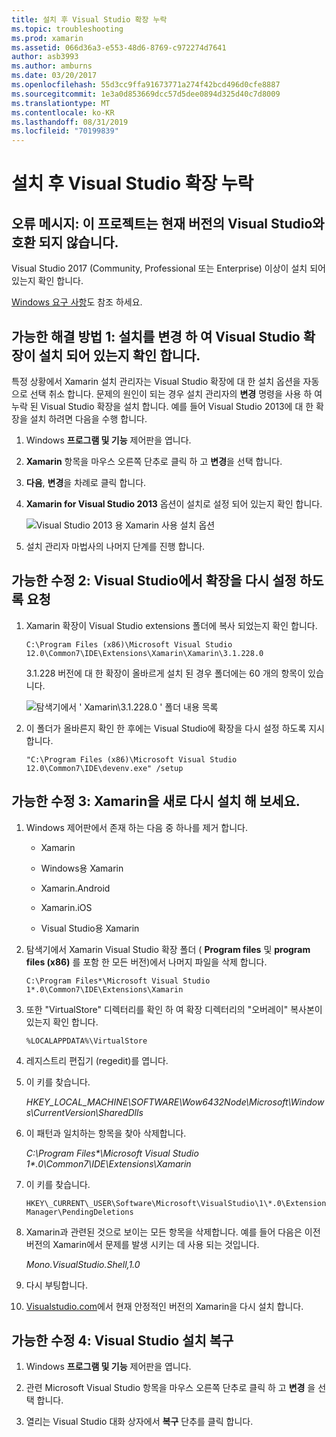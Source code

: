 ```yaml
---
title: 설치 후 Visual Studio 확장 누락
ms.topic: troubleshooting
ms.prod: xamarin
ms.assetid: 066d36a3-e553-48d6-8769-c972274d7641
author: asb3993
ms.author: amburns
ms.date: 03/20/2017
ms.openlocfilehash: 55d3cc9ffa91673771a274f42bcd496d0cfe8887
ms.sourcegitcommit: 1e3a0d853669dcc57d5dee0894d325d40c7d8009
ms.translationtype: MT
ms.contentlocale: ko-KR
ms.lasthandoff: 08/31/2019
ms.locfileid: "70199839"
---
```

# <a name="missing-visual-studio-extensions-after-installation"></a>설치 후 Visual Studio 확장 누락

## <a name="error-message-this-project-is-incompatible-with-the-current-edition-of-visual-studio"></a>오류 메시지: 이 프로젝트는 현재 버전의 Visual Studio와 호환 되지 않습니다.

Visual Studio 2017 (Community, Professional 또는 Enterprise) 이상이 설치 되어 있는지 확인 합니다.

[Windows 요구 사항](~/cross-platform/get-started/requirements.md#windows-requirements)도 참조 하세요.

## <a name="possible-fix-1-change-the-installation-to-make-sure-the-visual-studio-extensions-are-installed"></a>가능한 해결 방법 1: 설치를 변경 하 여 Visual Studio 확장이 설치 되어 있는지 확인 합니다.

특정 상황에서 Xamarin 설치 관리자는 Visual Studio 확장에 대 한 설치 옵션을 자동으로 선택 취소 합니다. 문제의 원인이 되는 경우 설치 관리자의 **변경** 명령을 사용 하 여 누락 된 Visual Studio 확장을 설치 합니다. 예를 들어 Visual Studio 2013에 대 한 확장을 설치 하려면 다음을 수행 합니다.

1. Windows **프로그램 및 기능** 제어판을 엽니다.

2. **Xamarin** 항목을 마우스 오른쪽 단추로 클릭 하 고 **변경**을 선택 합니다.

3. **다음**, **변경**을 차례로 클릭 합니다.

4. **Xamarin for Visual Studio 2013** 옵션이 설치로 설정 되어 있는지 확인 합니다.

    ![](missing-vs-extensions-images/installer.png "Visual Studio 2013 용 Xamarin 사용 설치 옵션")

5. 설치 관리자 마법사의 나머지 단계를 진행 합니다.

## <a name="possible-fix-2-ask-visual-studio-to-set-up-the-extensions-again"></a>가능한 수정 2: Visual Studio에서 확장을 다시 설정 하도록 요청

1. Xamarin 확장이 Visual Studio extensions 폴더에 복사 되었는지 확인 합니다.

    `C:\Program Files (x86)\Microsoft Visual Studio 12.0\Common7\IDE\Extensions\Xamarin\Xamarin\3.1.228.0`

    3\.1.228 버전에 대 한 확장이 올바르게 설치 된 경우 폴더에는 60 개의 항목이 있습니다.


    ![](missing-vs-extensions-images/folder.png "탐색기에서 ' Xamarin\3.1.228.0 ' 폴더 내용 목록")

2. 이 폴더가 올바른지 확인 한 후에는 Visual Studio에 확장을 다시 설정 하도록 지시 합니다.

    `"C:\Program Files (x86)\Microsoft Visual Studio 12.0\Common7\IDE\devenv.exe" /setup`

## <a name="possible-fix-3-try-a-fresh-reinstall-of-xamarin"></a>가능한 수정 3: Xamarin을 새로 다시 설치 해 보세요.

1. Windows 제어판에서 존재 하는 다음 중 하나를 제거 합니다.

    * Xamarin

    * Windows용 Xamarin

    * Xamarin.Android

    * Xamarin.iOS

    * Visual Studio용 Xamarin

2. 탐색기에서 Xamarin Visual Studio 확장 폴더 ( **Program files** 및 **program files (x86)** 를 포함 한 모든 버전)에서 나머지 파일을 삭제 합니다.

    `C:\Program Files*\Microsoft Visual Studio 1*.0\Common7\IDE\Extensions\Xamarin`

3. 또한 "VirtualStore" 디렉터리를 확인 하 여 확장 디렉터리의 "오버레이" 복사본이 있는지 확인 합니다.

    `%LOCALAPPDATA%\VirtualStore`

4. 레지스트리 편집기 (regedit)를 엽니다.

5. 이 키를 찾습니다.

    _HKEY\_LOCAL\_MACHINE\SOFTWARE\Wow6432Node\Microsoft\Windows\CurrentVersion\SharedDlls_

6. 이 패턴과 일치하는 항목을 찾아 삭제합니다.

    _C:\Program Files\*\Microsoft Visual Studio 1\*.0\Common7\IDE\Extensions\Xamarin_

7. 이 키를 찾습니다.

    `HKEY\_CURRENT\_USER\Software\Microsoft\VisualStudio\1\*.0\ExtensionManager\PendingDeletions`

8. Xamarin과 관련된 것으로 보이는 모든 항목을 삭제합니다. 예를 들어 다음은 이전 버전의 Xamarin에서 문제를 발생 시키는 데 사용 되는 것입니다.

    _Mono.VisualStudio.Shell,1.0_

9. 다시 부팅합니다.

10. [Visualstudio.com](https://visualstudio.com/xamarin)에서 현재 안정적인 버전의 Xamarin을 다시 설치 합니다.

## <a name="possible-fix-4-repair-visual-studio-installation"></a>가능한 수정 4: Visual Studio 설치 복구

1. Windows **프로그램 및 기능** 제어판을 엽니다.

2. 관련 Microsoft Visual Studio 항목을 마우스 오른쪽 단추로 클릭 하 고 **변경** 을 선택 합니다.

3. 열리는 Visual Studio 대화 상자에서 **복구** 단추를 클릭 합니다.
